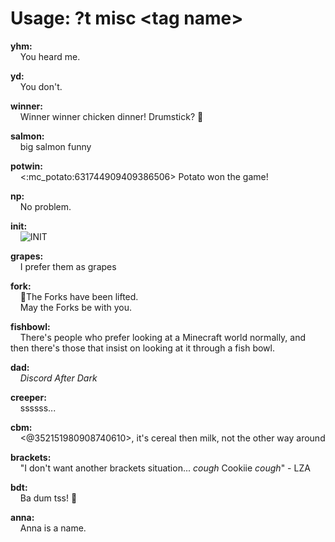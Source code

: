 # Usage: ?t misc \<tag name>
**yhm:**  
&nbsp;&nbsp;&nbsp;&nbsp;You heard me.
  
**yd:**  
&nbsp;&nbsp;&nbsp;&nbsp;You don't.
  
**winner:**  
&nbsp;&nbsp;&nbsp;&nbsp;Winner winner chicken dinner! Drumstick? 🍗
  
**salmon:**  
&nbsp;&nbsp;&nbsp;&nbsp;big salmon funny
  
**potwin:**  
&nbsp;&nbsp;&nbsp;&nbsp;<:mc_potato:631744909409386506> Potato won the game!
  
**np:**  
&nbsp;&nbsp;&nbsp;&nbsp;No problem.
  
**init:**  
&nbsp;&nbsp;&nbsp;&nbsp;![INIT](https://github.com/user-attachments/assets/4a5a1b6d-7511-4dbf-bd52-f3279c384e43)

  
**grapes:**  
&nbsp;&nbsp;&nbsp;&nbsp;I prefer them as grapes
  
**fork:**  
&nbsp;&nbsp;&nbsp;&nbsp;🍴The Forks have been lifted.  
&nbsp;&nbsp;&nbsp;&nbsp;May the Forks be with you.
  
**fishbowl:**  
&nbsp;&nbsp;&nbsp;&nbsp;There's people who prefer looking at a Minecraft world normally, and then there's those that insist on looking at it through a fish bowl.
  
**dad:**  
&nbsp;&nbsp;&nbsp;&nbsp;_Discord After Dark_
  
**creeper:**  
&nbsp;&nbsp;&nbsp;&nbsp;ssssss...
  
**cbm:**  
&nbsp;&nbsp;&nbsp;&nbsp;<@352151980908740610>, it's cereal then milk, not the other way around
  
**brackets:**  
&nbsp;&nbsp;&nbsp;&nbsp;"I don't want another brackets situation... *cough* Cookiie *cough*" - LZA  
  
**bdt:**  
&nbsp;&nbsp;&nbsp;&nbsp;Ba dum tss! :drum:  
  
**anna:**  
&nbsp;&nbsp;&nbsp;&nbsp;Anna is a name.
